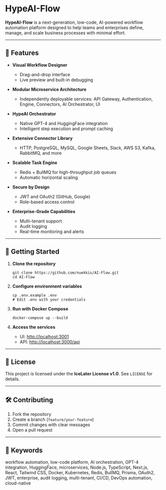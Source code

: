 # HypeAI-Flow

**HypeAI-Flow** is a next-generation, low-code, AI-powered workflow automation platform designed to help teams and enterprises define, manage, and scale business processes with minimal effort.

---

## 🚀 Features

* **Visual Workflow Designer**

  * Drag-and-drop interface
  * Live preview and built-in debugging

* **Modular Microservice Architecture**

  * Independently deployable services: API Gateway, Authentication, Engine, Connectors, AI Orchestrator, UI

* **HypeAI Orchestrator**

  * Native GPT-4 and HuggingFace integration
  * Intelligent step execution and prompt caching

* **Extensive Connector Library**

  * HTTP, PostgreSQL, MySQL, Google Sheets, Slack, AWS S3, Kafka, RabbitMQ, and more

* **Scalable Task Engine**

  * Redis + BullMQ for high-throughput job queues
  * Automatic horizontal scaling

* **Secure by Design**

  * JWT and OAuth2 (GitHub, Google)
  * Role-based access control

* **Enterprise-Grade Capabilities**

  * Multi-tenant support
  * Audit logging
  * Real-time monitoring and alerts

---

## 🏁 Getting Started

1. **Clone the repository**

   ```
   git clone https://github.com/nuekkis/AI-Flow.git
   cd AI-Flow
   ```

2. **Configure environment variables**

   ```
   cp .env.example .env
   # Edit .env with your credentials
   ```

3. **Run with Docker Compose**

   ```
   docker-compose up --build
   ```

4. **Access the services**

   * UI: [http://localhost:3001](http://localhost:3001)
   * API: [http://localhost:3000/api](http://localhost:3000/api)

---

## 📄 License

This project is licensed under the **IceLater License v1.0**. See `LICENSE` for details.

---

## 🛠️ Contributing

1. Fork the repository
2. Create a branch (`feature/your-feature`)
3. Commit changes with clear messages
4. Open a pull request

---

## 🔑 Keywords

workflow automation, low-code platform, AI orchestration, GPT-4 integration, HuggingFace, microservices, Node.js, TypeScript, Next.js, React, Tailwind CSS, Docker, Kubernetes, Redis, BullMQ, Prisma, OAuth2, JWT, enterprise, audit logging, multi-tenant, CI/CD, DevOps automation, cloud-native
